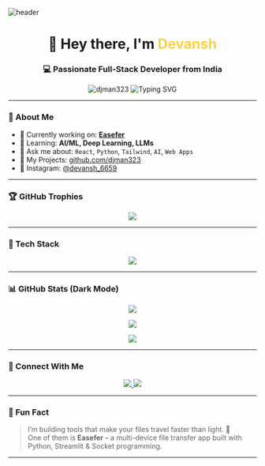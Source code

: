 ![header](https://capsule-render.vercel.app/api?type=Waving&color=11ccff&height=150&section=header&text=😃myself%20parv!&fontSize=90&fontColor=ffffff)
<!-- Profile Header -->
<h1 align="center">🌌 Hey there, I'm <span style="color:#f9d342;">Devansh</span></h1>
<h3 align="center">💻 Passionate Full-Stack Developer from India</h3>

<p align="center">
  <img src="https://komarev.com/ghpvc/?username=djman323&label=Profile%20views&color=0e75b6&style=flat-square" alt="djman323" />
  <img src="https://readme-typing-svg.demolab.com?font=Fira+Code&duration=3000&pause=1000&color=F7F7F7&center=true&vCenter=true&width=435&lines=React+%F0%9F%94%A5;Python+%F0%9F%90%8D;Machine+Learning+%F0%9F%A4%96;Open+Source+%E2%9C%A8;UI%2FUX+with+Tailwind+%F0%9F%92%BB" alt="Typing SVG" />
</p>

---

### 🌟 About Me
- 🔭 Currently working on: **[Easefer](https://github.com/djman323/easefer)**  
- 🌱 Learning: **AI/ML, Deep Learning, LLMs**  
- 💬 Ask me about: `React`, `Python`, `Tailwind`, `AI`, `Web Apps`  
- 📂 My Projects: [github.com/djman323](https://github.com/djman323)  
- 📸 Instagram: [@devansh_6659](https://instagram.com/devansh_6659)

---

### 🏆 GitHub Trophies
<p align="center">
  <img src="https://github-profile-trophy.vercel.app/?username=djman323&theme=darkhub&row=1&column=6&no-frame=true" />
</p>

---

### 🧰 Tech Stack
<p align="center">
  <img src="https://skillicons.dev/icons?i=react,nextjs,nodejs,express,python,django,flask,cpp,arduino,html,css,tailwind,javascript,typescript,figma,mongodb,mysql,postgres,sqlite,git,github,vercel,firebase,heroku,photoshop,blender,tensorflow,pytorch,linux,opencv,postman" />
</p>

---

### 📊 GitHub Stats (Dark Mode)
<p align="center">
  <img src="https://github-readme-stats.vercel.app/api?username=djman323&show_icons=true&theme=radical&hide_border=true" />
</p>

<p align="center">
  <img src="https://github-readme-streak-stats.herokuapp.com?user=djman323&theme=radical&hide_border=true" />
</p>

<p align="center">
  <img src="https://github-readme-stats.vercel.app/api/top-langs/?username=djman323&layout=compact&theme=radical&hide_border=true" />
</p>

---

### 🤝 Connect With Me
<p align="center">
  <a href="https://instagram.com/devansh_6659" target="_blank">
    <img src="https://img.shields.io/badge/Instagram-%23E4405F.svg?&style=for-the-badge&logo=instagram&logoColor=white" />
  </a>
  <a href="mailto:your-email@example.com" target="_blank">
    <img src="https://img.shields.io/badge/Gmail-%231DA1F2.svg?&style=for-the-badge&logo=gmail&logoColor=white" />
  </a>
</p>

---

### 🧠 Fun Fact  
> I’m building tools that make your files travel faster than light. 🚀  
> One of them is **Easefer** – a multi-device file transfer app built with Python, Streamlit & Socket programming.

---
